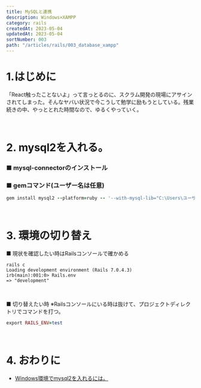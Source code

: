 ```yaml
---
title: MySQLと連携
description: Windows×XAMPP
category: rails
createdAt: 2023-05-04
updatedAt: 2023-05-04
sortNumber: 003
path: "/articles/rails/003_database_xampp"
---
```


<nuxt-content-wrapper>

# 1.はじめに
「React触ったことないよ」って言っとるのに、スクラム開発の現場にアサインされてしまった。そんなヤバい状況で今こうして勉学に励もうとしている。残業続きの中、やっととれた時間なので、ゆるくやっていく。

<br>

# 2. mysql2を入れる。
### ■ mysql-connectorのインストール
### ■ gemコマンド(ユーザー名は任意)
  ```ruby
  gem install mysql2 --platform=ruby -- '--with-mysql-lib="C:\Users\ユーザ名\mysql-connector-c-6.1.11-win32\lib" --with-mysql-include="C:\Users\nbcc9\mysql-connector-c-6.1.11-win32\include" --with-mysql-dir="C:\Users\ユーザ名\mysql-connector-c-6.1.11-win32"'
  ```

<br>

# 3. 環境の切り替え
■ 現状を確認したい時はRailsコンソールで確かめる
```
rails c
Loading development environment (Rails 7.0.4.3)
irb(main):001:0> Rails.env
=> "development"
```

<br>

■ 切り替えたい時
※Railsコンソールにいる時は抜けて、プロジェクトディレクトリでコマンドを打つ。
```ruby
export RAILS_ENV=test
```



<br>

# 4. おわりに
- [Windows環境でmysql2を入れるには。](https://qiita.com/takkii/items/f652df5cc30c2ea29aff)

</nuxt-content-wrapper>